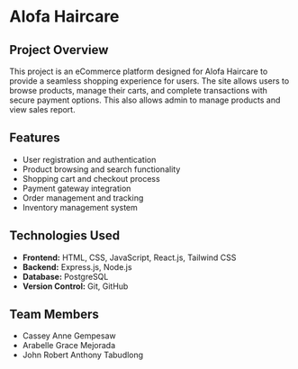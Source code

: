 # Alofa Haircare
## Project Overview
This project is an eCommerce platform designed for Alofa Haircare to provide a seamless shopping experience for users. The site allows users to browse products, manage their carts, and complete transactions with secure payment options. This also allows admin to manage products and view sales report.

## Features
- User registration and authentication
- Product browsing and search functionality
- Shopping cart and checkout process
- Payment gateway integration
- Order management and tracking
- Inventory management system

## Technologies Used
- **Frontend:** HTML, CSS, JavaScript, React.js, Tailwind CSS
- **Backend:** Express.js, Node.js
- **Database:** PostgreSQL
- **Version Control:** Git, GitHub

## Team Members
- Cassey Anne Gempesaw
- Arabelle Grace Mejorada
- John Robert Anthony Tabudlong
